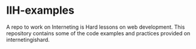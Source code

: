 # IIH-examples
A repo to work on Interneting is Hard lessons on web development.
This repository contains some of the code examples and practices provided on internetingishard.

